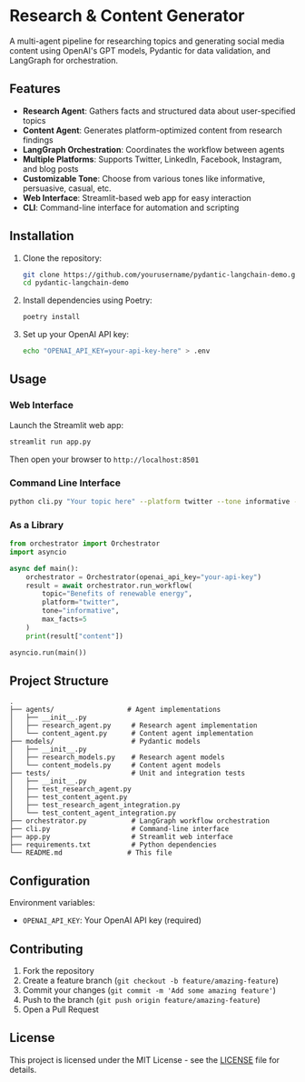 # Research & Content Generator

A multi-agent pipeline for researching topics and generating social media content using OpenAI's GPT models, Pydantic for data validation, and LangGraph for orchestration.

## Features

- **Research Agent**: Gathers facts and structured data about user-specified topics
- **Content Agent**: Generates platform-optimized content from research findings
- **LangGraph Orchestration**: Coordinates the workflow between agents
- **Multiple Platforms**: Supports Twitter, LinkedIn, Facebook, Instagram, and blog posts
- **Customizable Tone**: Choose from various tones like informative, persuasive, casual, etc.
- **Web Interface**: Streamlit-based web app for easy interaction
- **CLI**: Command-line interface for automation and scripting

## Installation

1. Clone the repository:
   ```bash
   git clone https://github.com/yourusername/pydantic-langchain-demo.git
   cd pydantic-langchain-demo
   ```

2. Install dependencies using Poetry:
   ```bash
   poetry install
   ```

3. Set up your OpenAI API key:
   ```bash
   echo "OPENAI_API_KEY=your-api-key-here" > .env
   ```

## Usage

### Web Interface

Launch the Streamlit web app:

```bash
streamlit run app.py
```

Then open your browser to `http://localhost:8501`

### Command Line Interface

```bash
python cli.py "Your topic here" --platform twitter --tone informative --max-facts 5
```

### As a Library

```python
from orchestrator import Orchestrator
import asyncio

async def main():
    orchestrator = Orchestrator(openai_api_key="your-api-key")
    result = await orchestrator.run_workflow(
        topic="Benefits of renewable energy",
        platform="twitter",
        tone="informative",
        max_facts=5
    )
    print(result["content"])

asyncio.run(main())
```

## Project Structure

```
.
├── agents/                  # Agent implementations
│   ├── __init__.py
│   ├── research_agent.py     # Research agent implementation
│   └── content_agent.py      # Content agent implementation
├── models/                   # Pydantic models
│   ├── __init__.py
│   ├── research_models.py    # Research agent models
│   └── content_models.py     # Content agent models
├── tests/                    # Unit and integration tests
│   ├── __init__.py
│   ├── test_research_agent.py
│   ├── test_content_agent.py
│   ├── test_research_agent_integration.py
│   └── test_content_agent_integration.py
├── orchestrator.py           # LangGraph workflow orchestration
├── cli.py                    # Command-line interface
├── app.py                    # Streamlit web interface
├── requirements.txt          # Python dependencies
└── README.md                # This file
```

## Configuration

Environment variables:

- `OPENAI_API_KEY`: Your OpenAI API key (required)

## Contributing

1. Fork the repository
2. Create a feature branch (`git checkout -b feature/amazing-feature`)
3. Commit your changes (`git commit -m 'Add some amazing feature'`)
4. Push to the branch (`git push origin feature/amazing-feature`)
5. Open a Pull Request

## License

This project is licensed under the MIT License - see the [LICENSE](LICENSE) file for details.
